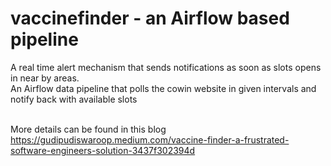 # vaccinefinder - an Airflow based pipeline
A real time alert mechanism that sends notifications as soon as slots opens in near by areas.<br>
An Airflow data pipeline that polls the cowin website in given intervals and notify back with available slots<br><br>

More details can be found in this blog <br>
https://gudipudiswaroop.medium.com/vaccine-finder-a-frustrated-software-engineers-solution-3437f302394d
